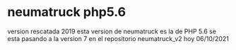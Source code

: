 # neumatruck php5.6
version rescatada 2019
esta version de neumatruck es la de PHP 5.6
se esta pasando a la version 7 en el repositorio neumatruck_v2
hoy 06/10/2021
